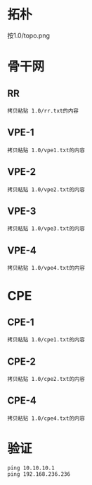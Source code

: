 # 拓朴
按1.0/topo.png

# 骨干网

## RR 
    拷贝粘贴 1.0/rr.txt的内容

## VPE-1
    拷贝粘贴 1.0/vpe1.txt的内容

## VPE-2
    拷贝粘贴 1.0/vpe2.txt的内容

## VPE-3
    拷贝粘贴 1.0/vpe3.txt的内容

## VPE-4
    拷贝粘贴 1.0/vpe4.txt的内容

# CPE

## CPE-1
    拷贝粘贴 1.0/cpe1.txt的内容
## CPE-2
    拷贝粘贴 1.0/cpe2.txt的内容
## CPE-4
    拷贝粘贴 1.0/cpe4.txt的内容


# 验证
    ping 10.10.10.1
    ping 192.168.236.236

